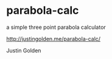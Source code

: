 # parabola-calc

a simple three point parabola calculator

http://justingolden.me/parabola-calc/

Justin Golden